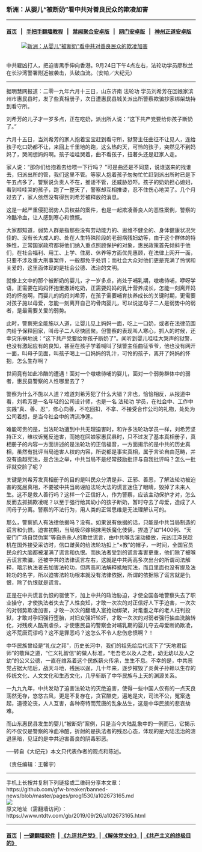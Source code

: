 ### 新洲：从婴儿“被断奶”看中共对善良民众的欺凌加害
------------------------

#### [首页](https://github.com/gfw-breaker/banned-news/blob/master/README.md) &nbsp;&nbsp;|&nbsp;&nbsp; [手把手翻墙教程](https://github.com/gfw-breaker/guides/wiki) &nbsp;&nbsp;|&nbsp;&nbsp; [禁闻聚合安卓版](https://github.com/gfw-breaker/bn-android) &nbsp;&nbsp;|&nbsp;&nbsp; [网门安卓版](https://github.com/oGate2/oGate) &nbsp;&nbsp;|&nbsp;&nbsp; [神州正道安卓版](https://github.com/SzzdOgate/update) 



<div><div class="featured_image">
 <a href="https://i.ntdtv.com/assets/uploads/2019/09/7c895aba78be7eae5767711996e78726-1-1-600x400.jpg" target="_blank">
  <figure>
   <img alt="新洲：从婴儿“被断奶”看中共对善良民众的欺凌加害" src="https://i.ntdtv.com/assets/uploads/2019/09/7c895aba78be7eae5767711996e78726-1-1-600x400.jpg"/>
  </figure><br/>
 </a>
 <span class="caption">
  中共雇凶打人，把迫害黑手伸向香港。9月24日下午4点左右，法轮功学员廖秋兰在长沙湾警署附近被袭击，头破血流。（安帕／大纪元）
 </span>
</div>
</div><hr/><div><div class="post_content" itemprop="articleBody">
 <p>
  据明慧网报道：二零一九年六月十三日，山东济南
  <ok href="https://www.ntdtv.com/gb/法轮功.htm">
   法轮功
  </ok>
  学员刘希芳在回娘家滨州市惠民县时，发了些真相册子，次日遭惠民县城关派出所警察欺骗抄家绑架劫持到看守所。
 </p>
 <p>
  刘希芳的儿子才一岁多点，正在吃奶，派出所人说：“这下共产党要给你孩子断奶了。”
 </p>
 <p>
  六月十五日，当刘希芳的家人抱着宝宝赶到看守所，狱警主任曲征不让见人，连给孩子吃口奶都不让，来回上千里地的跑，这么热的天，可怜的孩子，突然见不到妈妈了，哭闹想妈妈啊。孩子哇哇哭着，曲不看孩子，扭著头还是赶家人走。
 </p>
 <p>
  家人说：“那你们给抱着去给喂一下行吗？ ”可是曲还是不同意，说谁送来的找谁去，归派出所的管，我们这里不管。等家人抱着孩子匆匆忙忙赶到派出所时已是下午五点多了，警察说负责人不在，推诿不管，还威胁恐吓。孩子的奶奶担心媳妇，看到哇哇哭的孩子，跑了一整天了，警察却互相推诿，忍不住伤心地哭了。几个月过去了，家人依然没有得到刘希芳被释放的消息。
 </p>
 <p>
  这是一起严重侵犯弱势人员权益的案件，也是一起欺凌善良人的恶性案例，警察的冷酷冷血，让人感到寒心和愤慨。
 </p>
 <p>
  大家都知道，弱势人群是指那些没有劳动能力的、思维不健全的、身体健康状况欠佳的、没有长大成人的、处在人生特殊阶段的老弱病残妇幼等，由于这个群体的特殊性，正常国家政府都将他们纳入重点照顾保护的对象，惠民政策首先倾斜于他们，在社会福利、用工、上学、住房、休养等方面优先惠顾，在法律上网开一面，只要不涉及重大刑事案件，一般都免于处罚；而社会大众对他们更是充满了怜悯和关爱的，这里面体现的是社会公德、法治的文明。
 </p>
 <p>
  就像上文中的那个被断奶的婴儿，才一岁多点，尚处于哺乳期，嗷嗷待哺，咿呀学语，正需要在妈妈怀抱里撒娇吃奶，正需要妈妈的乳汁营养成长，怎能一刻离开妈妈的怀抱啊，而婴儿的妈妈刘希芳，在孩子需要哺育扶养成长的关键时期，更需要对孩子施以母爱，怎能一刻离开自己的骨肉婴儿，可以说这母子二人是弱势中的弱者，是最需要关爱的弱势。
 </p>
 <p>
  此时，警察完全能施以人道，让婴儿见上妈妈一面，吃上一口奶，或者在法律范围内给予保释回家，叫母子二人尽快团聚。但警察的表现叫人寒心，抓人的时候，还幸灾乐祸地说：“这下共产党要给你孩子断奶了”。闻听到婴儿哇哇大哭声的狱警，也没有激起应有的良知，甚至在孩子学着喊叫了狱警主任曲征爷爷，他也没有网开一面，叫母子见面，叫孩子喝上一口妈妈的乳汁，可怜的孩子，离开了妈妈的怀抱，怎么生存啊？
 </p>
 <p>
  世间竟有如此冷酷的遭遇！面对一个嗷嗷待哺的婴儿，面对一个弱势群体中的弱者，惠民县警察的人性哪里去了？
 </p>
 <p>
  警察为什么不施以人道？难道刘希芳犯了什么大错？非也，恰恰相反，从报道中看，刘希芳是一名年轻的公司设计师，也是一名
  <ok href="https://www.ntdtv.com/gb/法轮功.htm">
   法轮功
  </ok>
  学员，在社会中、工作中实践“真、善、忍”，修心向善，不吃回扣，不拿、不接受合作公司的礼物，处处为公司着想，是当今社会中的清流净莲。
 </p>
 <p>
  难能可贵的是，当法轮功遭到中共无理迫害时，和许多法轮功学员一样，刘希芳坚持正义，维权诉冤反迫害，而她在回娘家惠民县时，只不过发了基本真相册子，真相册子的内容一方面讲述的是法轮功的正信福音，一方面揭示的是中共的历史真相，虽然有批评当局迫害人权的内容，所说都是事实真相，属于言论自由范畴，并没有逾越宪法，是合法之举，中共当局不是经常鼓励批评与自我批评吗？怎么一批评就变脸了呢？
 </p>
 <p>
  关键是刘希芳发真相册子的目的是叫民众分清是非、正邪、善恶，了解法轮功被迫害的冤屈真相，不要被中共当局诬陷法轮大法的谎言迷住了眼睛，毁掉了未来人生。这不是救人善行吗？这样一个正信好人，作为警察，应该主动保护才对，怎么反而去抓捕欺凌呢？以至于强行给其幼小的孩子断奶，暂时夺去了母爱，造成了人间母子分离。警察的不法行为，用人类的正常思维是无法理解认可的。
 </p>
 <p>
  那么，警察抓人有法律依据吗？没有。如果说有依据的话，只能是中共当局制造的谎言和仇恨。迫害初期，当局极尽嫁祸抹黑妖魔化伎俩，捏造了如“1400例、“天安门广场自焚伪案”等自杀杀人的欺世谎言，由中共喉舌滚动播放，元凶江泽民趁机在国外接受采访时，信口雌黄的给法轮功扣上“×教”的帽子，一时间，全国官员民众的大脑都被灌满了谎言和仇恨。而执法者受到的谎言毒害更重，他们除了被喉舌谎言欺骗，还被中共的法律谎言左右，这就是中共两高多次出台的所谓司法解释，暗示执法者去加害法轮功，但两高司法解释抵触宪法，而且里面也没有提及法轮功的名字，所以迫害法轮功根本就没有法律依据，所谓的依据除了谎言就是仇恨，除了仇恨就是谎言。
 </p>
 <p>
  正是在中共谎言仇恨的驱使下，加上中共的政治胁迫，才使全国各地警察失去了职业操守，才使执法者失去了人性良知，才敢一次次的对正信好人下手迫害，一次次的对弱势欺凌加害，才敢一次次的翻墙入室抢劫绑架，对耄耋之年的老人枉判投狱，才敢对孕妇强行堕胎，对妇女强奸轮奸，才敢一次次的对弱者强行抽血洗脑转化，对残疾人酷刑虐杀，才使惠民县的警察会对哺乳期的婴儿夺去母爱断奶欺凌，这不荒唐荒谬吗？这不是罪恶吗？这怎么不令人悲伤悲愤啊？！
 </p>
 <p>
  中华民族曾经是“礼仪之邦”，历史长河中，我们的祖先给后代流下了“天地君臣师”的敬拜之道，“仁义礼智信”的做人标准，“老吾老以及人之老，幼无幼以及人之幼”的公义公德，一直在维系着这个民族薪火传承，生生不息。不幸的是，中共恶党占据大陆后，战天斗地，残民以逞，几十年来，逐步摧毁了炎黄子孙赖以生存的传统文化、人文文化和生态文化，几乎斩断了中华民族与上天的渊源关系。
 </p>
 <p>
  一九九九年，中共发动了迫害法轮功的灭绝迫害，使得一些中国人仅有的一点天良荡然无存，悠悠古风，更是不复存在，贪官酷吏，遍地是灾，司法不公，冤案迭起，道德沦丧，人人互害，各种奇特而荒唐的乱象丛生，这是中华民族的悲哀劫难。
 </p>
 <p>
  而山东惠民县发生的婴儿“被断奶”案例，只是当今大陆乱象中的一例而已，它揭示的不仅仅是警察的冷血冷酷，折射的是执法者的残忍心态，体现的是大陆法治的溃退黑暗，见证的是中共迫害善良的阴毒邪恶。
 </p>
 <p>
  ──转自《大纪元》本文只代表作者的观点和陈述。
 </p>
 <p>
  （责任编辑：王馨宇）
 </p>
 <div class="single_ad">
 </div>
</div>
</div>
<hr/>
手机上长按并复制下列链接或二维码分享本文章：<br/>
https://github.com/gfw-breaker/banned-news/blob/master/pages/prog1530/a102673165.md <br/>
<a href='https://github.com/gfw-breaker/banned-news/blob/master/pages/prog1530/a102673165.md'><img src='https://github.com/gfw-breaker/banned-news/blob/master/pages/prog1530/a102673165.md.png'/></a> <br/>
原文地址（需翻墙访问）：https://www.ntdtv.com/gb/2019/09/26/a102673165.html


------------------------
#### [首页](https://github.com/gfw-breaker/banned-news/blob/master/README.md) &nbsp;|&nbsp; [一键翻墙软件](https://github.com/gfw-breaker/nogfw/blob/master/README.md) &nbsp;| [《九评共产党》](https://github.com/gfw-breaker/9ping.md/blob/master/README.md#九评之一评共产党是什么) | [《解体党文化》](https://github.com/gfw-breaker/jtdwh.md/blob/master/README.md) | [《共产主义的终极目的》](https://github.com/gfw-breaker/gczydzjmd.md/blob/master/README.md)


<img src='http://gfw-breaker.win/banned-news/pages/prog1530/a102673165.md' width='0px' height='0px'/>
